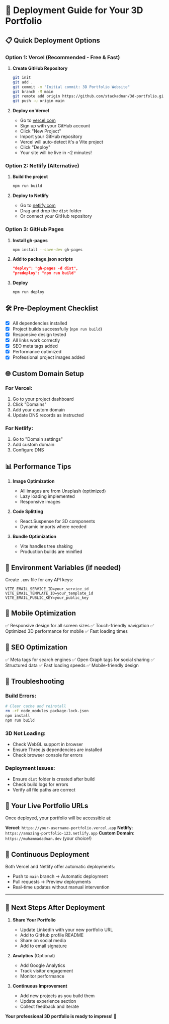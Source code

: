 # 🚀 Deployment Guide for Your 3D Portfolio

## 📋 Quick Deployment Options

### Option 1: Vercel (Recommended - Free & Fast)

1. **Create GitHub Repository**
   ```bash
   git init
   git add .
   git commit -m "Initial commit: 3D Portfolio Website"
   git branch -M main
   git remote add origin https://github.com/stackadnan/3d-portfolio.git
   git push -u origin main
   ```

2. **Deploy on Vercel**
   - Go to [vercel.com](https://vercel.com)
   - Sign up with your GitHub account
   - Click "New Project"
   - Import your GitHub repository
   - Vercel will auto-detect it's a Vite project
   - Click "Deploy"
   - Your site will be live in ~2 minutes!

### Option 2: Netlify (Alternative)

1. **Build the project**
   ```bash
   npm run build
   ```

2. **Deploy to Netlify**
   - Go to [netlify.com](https://netlify.com)
   - Drag and drop the `dist` folder
   - Or connect your GitHub repository

### Option 3: GitHub Pages

1. **Install gh-pages**
   ```bash
   npm install --save-dev gh-pages
   ```

2. **Add to package.json scripts**
   ```json
   "deploy": "gh-pages -d dist",
   "predeploy": "npm run build"
   ```

3. **Deploy**
   ```bash
   npm run deploy
   ```

## 🛠️ Pre-Deployment Checklist

- [x] All dependencies installed
- [x] Project builds successfully (`npm run build`)
- [x] Responsive design tested
- [x] All links work correctly
- [x] SEO meta tags added
- [x] Performance optimized
- [x] Professional project images added

## 🌐 Custom Domain Setup

### For Vercel:
1. Go to your project dashboard
2. Click "Domains"
3. Add your custom domain
4. Update DNS records as instructed

### For Netlify:
1. Go to "Domain settings"
2. Add custom domain
3. Configure DNS

## 📊 Performance Tips

1. **Image Optimization**
   - All images are from Unsplash (optimized)
   - Lazy loading implemented
   - Responsive images

2. **Code Splitting**
   - React.Suspense for 3D components
   - Dynamic imports where needed

3. **Bundle Optimization**
   - Vite handles tree shaking
   - Production builds are minified

## 🔧 Environment Variables (if needed)

Create `.env` file for any API keys:
```env
VITE_EMAIL_SERVICE_ID=your_service_id
VITE_EMAIL_TEMPLATE_ID=your_template_id
VITE_EMAIL_PUBLIC_KEY=your_public_key
```

## 📱 Mobile Optimization

✅ Responsive design for all screen sizes
✅ Touch-friendly navigation
✅ Optimized 3D performance for mobile
✅ Fast loading times

## 🎯 SEO Optimization

✅ Meta tags for search engines
✅ Open Graph tags for social sharing
✅ Structured data
✅ Fast loading speeds
✅ Mobile-friendly design

## 🚨 Troubleshooting

### Build Errors:
```bash
# Clear cache and reinstall
rm -rf node_modules package-lock.json
npm install
npm run build
```

### 3D Not Loading:
- Check WebGL support in browser
- Ensure Three.js dependencies are installed
- Check browser console for errors

### Deployment Issues:
- Ensure `dist` folder is created after build
- Check build logs for errors
- Verify all file paths are correct

## 🎉 Your Live Portfolio URLs

Once deployed, your portfolio will be accessible at:

**Vercel**: `https://your-username-portfolio.vercel.app`
**Netlify**: `https://amazing-portfolio-123.netlify.app`
**Custom Domain**: `https://muhammadadnan.dev` (your choice!)

## 🔄 Continuous Deployment

Both Vercel and Netlify offer automatic deployments:
- Push to `main` branch → Automatic deployment
- Pull requests → Preview deployments
- Real-time updates without manual intervention

---

## 🎯 Next Steps After Deployment

1. **Share Your Portfolio**
   - Update LinkedIn with your new portfolio URL
   - Add to GitHub profile README
   - Share on social media
   - Add to email signature

2. **Analytics** (Optional)
   - Add Google Analytics
   - Track visitor engagement
   - Monitor performance

3. **Continuous Improvement**
   - Add new projects as you build them
   - Update experience section
   - Collect feedback and iterate

**Your professional 3D portfolio is ready to impress! 🌟**
